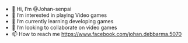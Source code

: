 - 👋 Hi, I’m @Johan-senpai
- 👀 I’m interested in playing Video games
- 🌱 I’m currently learning developing games
- 💞️ I’m looking to collaborate on video games
- 📫 How to reach me https://www.facebook.com/johan.debbarma.5070

<!---
Johan-senpai/Johan-senpai is a ✨ special ✨ repository because its `README.md` (this file) appears on your GitHub profile.
You can click the Preview link to take a look at your changes.
--->
